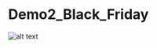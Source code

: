 # Demo2_Black_Friday

![alt text](https://th.bing.com/th/id/OIP.889-xOWEo84kZ8WNb9zecwHaGu?rs=1&pid=ImgDetMain)
